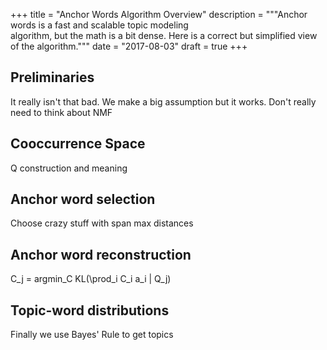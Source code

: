 +++
title = "Anchor Words Algorithm Overview"
description = """Anchor words is a fast and scalable topic modeling \
algorithm, but the math is a bit dense. Here is a correct but simplified view \
of the algorithm."""
date = "2017-08-03"
draft = true
+++

## Preliminaries

It really isn't that bad. We make a big assumption but it works.
Don't really need to think about NMF

## Cooccurrence Space

Q construction and meaning

## Anchor word selection

Choose crazy stuff with span max distances

## Anchor word reconstruction

C_j = argmin_C KL(\prod_i C_i a_i | Q_j)

## Topic-word distributions

Finally we use Bayes' Rule to get topics
